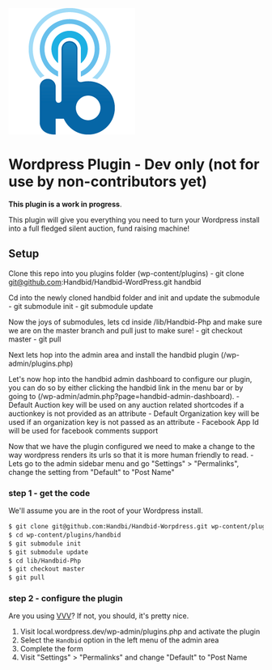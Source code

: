 ![alt tag](https://raw.githubusercontent.com/Handbid/Handbid-WordPress/master/docs/images/handbid.png "Handbid")

Wordpress Plugin - Dev only (not for use by non-contributors yet)
====

**This plugin is a work in progress**.

This plugin will give you everything you need to turn your Wordpress install into a full fledged silent auction, fund raising machine!

## Setup

Clone this repo into you plugins folder (wp-content/plugins)
    - git clone git@github.com:Handbid/Handbid-WordPress.git handbid

Cd into the newly cloned handbid folder and init and update the submodule
    - git submodule init
    - git submodule update

Now the joys of submodules, lets cd inside /lib/Handbid-Php and make sure we are on the master branch and pull just to make sure!
    - git checkout master
    - git pull

Next lets hop into the admin area and install the handbid plugin (/wp-admin/plugins.php)

Let's now hop into the handbid admin dashboard to configure our plugin, you can do so by either clicking the handbid link
in the menu bar or by going to (/wp-admin/admin.php?page=handbid-admin-dashboard).
    - Default Auction key will be used on any auction related shortcodes if a auctionkey is not provided as an attribute
    - Default Organization key will be used if an organization key is not passed as an attribute
    - Facebook App Id will be used for facebook comments support


Now that we have the plugin configured we need to make a change to the way wordpress renders its urls so that it is more human friendly to read.
    - Lets go to the admin sidebar menu and go "Settings" > "Permalinks", change the setting from "Default" to "Post Name"



### step 1 - get the code
We'll assume you are in the root of your Wordpress install.

```bash
$ git clone git@github.com:Handbi/Handbid-Worpdress.git wp-content/plugins/handbid
$ cd wp-content/plugins/handbid
$ git submodule init
$ git submodule update
$ cd lib/Handbid-Php
$ git checkout master
$ git pull
```

### step 2 - configure the plugin
Are you using [VVV](https://github.com/Varying-Vagrant-Vagrants/VVV)? If not, you should, it's pretty nice.
1. Visit local.wordpress.dev/wp-admin/plugins.php and activate the plugin
2. Select the `Handbid` option in the left menu of the admin area
3. Complete the form
4. Visit "Settings" > "Permalinks" and change "Default" to "Post Name